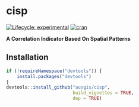 
<!-- README.md is generated from README.Rmd. Please edit that file -->

# cisp

<!-- badges: start -->

[![Lifecycle:
experimental](https://img.shields.io/badge/lifecycle-experimental-cyan.svg)](https://lifecycle.r-lib.org/articles/stages.html#experimental)
[![cran](https://www.r-pkg.org/badges/version/cisp)](https://CRAN.R-project.org/package=cisp)
<!-- badges: end -->

**A Correlation Indicator Based On Spatial Patterns**

## Installation

``` r
if (!requireNamespace("devtools")) {
    install.packages("devtools")
}
devtools::install_github("ausgis/cisp",
                         build_vignettes = TRUE,
                         dep = TRUE)
```
